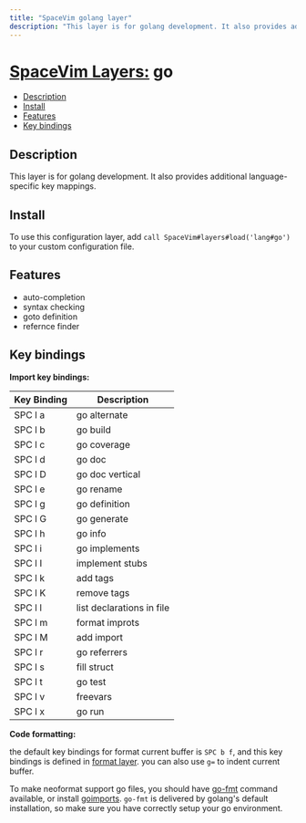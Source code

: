 ```yaml
---
title: "SpaceVim golang layer"
description: "This layer is for golang development. It also provides additional language-specific key mappings."
---
```


# [SpaceVim Layers:](https://spacevim.org/layers) go

<!-- vim-markdown-toc GFM -->

- [Description](#description)
- [Install](#install)
- [Features](#features)
- [Key bindings](#key-bindings)

<!-- vim-markdown-toc -->

## Description

This layer is for golang development. It also provides additional language-specific key mappings.

## Install

To use this configuration layer, add `call SpaceVim#layers#load('lang#go')` to your custom configuration file.

## Features

- auto-completion
- syntax checking
- goto definition
- refernce finder

## Key bindings

**Import key bindings:**

| Key Binding | Description                 |
| ----------- | --------------------------- |
| SPC l a     |    go alternate             |
| SPC l b     |    go build                 |
| SPC l c     |    go coverage              |
| SPC l d     |    go doc                   |
| SPC l D     |    go doc vertical          |
| SPC l e     |    go rename                |
| SPC l g     |    go definition            |
| SPC l G     |    go generate              |
| SPC l h     |    go info                  |
| SPC l i     |    go implements            |
| SPC l I     |    implement stubs          |
| SPC l k     |    add tags                 |
| SPC l K     |    remove tags              |
| SPC l l     |    list declarations in file|
| SPC l m     |    format improts           |
| SPC l M     |    add import               |
| SPC l r     |    go referrers             |
| SPC l s     |    fill struct              |
| SPC l t     |    go test                  |
| SPC l v     |    freevars                 |
| SPC l x     |    go run                   |

**Code formatting:**

the default key bindings for format current buffer is `SPC b f`, and this key bindings is defined in [format layer](<>). you can also use `g=` to indent current buffer.

To make neoformat support go files, you should have [go-fmt](http://golang.org/cmd/gofmt/) command available, or
install [goimports](https://godoc.org/golang.org/x/tools/cmd/goimports). `go-fmt` is delivered by golang's default installation, so make sure you have correctly setup your go environment.
